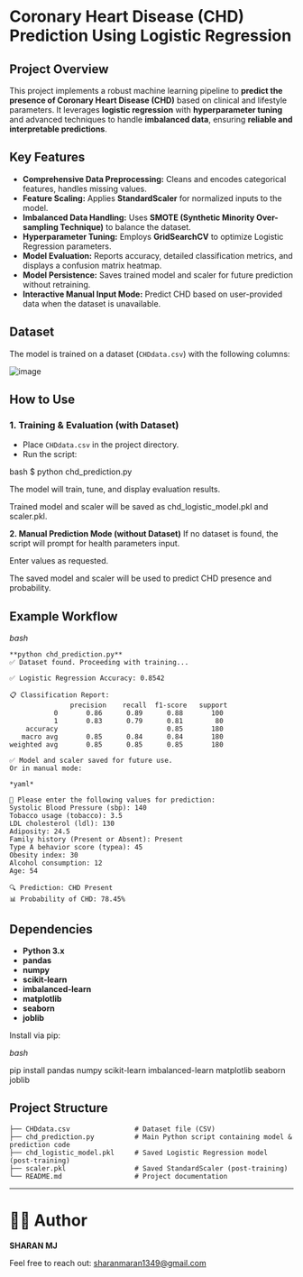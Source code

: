 # **Coronary Heart Disease (CHD) Prediction Using Logistic Regression**

## **Project Overview**
This project implements a robust machine learning pipeline to **predict the presence of Coronary Heart Disease (CHD)** based on clinical and lifestyle parameters. It leverages **logistic regression** with **hyperparameter tuning** and advanced techniques to handle **imbalanced data**, ensuring **reliable and interpretable predictions**.

## **Key Features**
- **Comprehensive Data Preprocessing:** Cleans and encodes categorical features, handles missing values.
- **Feature Scaling:** Applies **StandardScaler** for normalized inputs to the model.
- **Imbalanced Data Handling:** Uses **SMOTE (Synthetic Minority Over-sampling Technique)** to balance the dataset.
- **Hyperparameter Tuning:** Employs **GridSearchCV** to optimize Logistic Regression parameters.
- **Model Evaluation:** Reports accuracy, detailed classification metrics, and displays a confusion matrix heatmap.
- **Model Persistence:** Saves trained model and scaler for future prediction without retraining.
- **Interactive Manual Input Mode:** Predict CHD based on user-provided data when the dataset is unavailable.

## **Dataset**
The model is trained on a dataset (`CHDdata.csv`) with the following columns:

![image](https://github.com/user-attachments/assets/795919bd-e3a7-405d-8afd-705b72fdaef4)

## **How to Use**

### **1. Training & Evaluation (with Dataset)**
- Place `CHDdata.csv` in the project directory.
- Run the script:

bash
$ python chd_prediction.py


The model will train, tune, and display evaluation results.

Trained model and scaler will be saved as chd_logistic_model.pkl and scaler.pkl.

**2. Manual Prediction Mode (without Dataset)**
If no dataset is found, the script will prompt for health parameters input.

Enter values as requested.

The saved model and scaler will be used to predict CHD presence and probability.

## Example Workflow
*bash*
```
**python chd_prediction.py**
✅ Dataset found. Proceeding with training...

✅ Logistic Regression Accuracy: 0.8542

📋 Classification Report:
               precision    recall  f1-score   support
           0       0.86      0.89      0.88       100
           1       0.83      0.79      0.81        80
    accuracy                           0.85       180
   macro avg       0.85      0.84      0.84       180
weighted avg       0.85      0.85      0.85       180

✅ Model and scaler saved for future use.
Or in manual mode:

*yaml*

📝 Please enter the following values for prediction:
Systolic Blood Pressure (sbp): 140
Tobacco usage (tobacco): 3.5
LDL cholesterol (ldl): 130
Adiposity: 24.5
Family history (Present or Absent): Present
Type A behavior score (typea): 45
Obesity index: 30
Alcohol consumption: 12
Age: 54

🔍 Prediction: CHD Present
📊 Probability of CHD: 78.45%
```

##  Dependencies

- **Python 3.x**
- **pandas**
- **numpy**
- **scikit-learn**
- **imbalanced-learn**
- **matplotlib**
- **seaborn**
- **joblib**


Install via pip:

*bash*

pip install pandas numpy scikit-learn imbalanced-learn matplotlib seaborn joblib

##  Project Structure 
```
├── CHDdata.csv                # Dataset file (CSV)
├── chd_prediction.py          # Main Python script containing model & prediction code
├── chd_logistic_model.pkl     # Saved Logistic Regression model (post-training)
├── scaler.pkl                 # Saved StandardScaler (post-training)
└── README.md                  # Project documentation
```
---

# 🧑‍💻 Author
**SHARAN MJ**

Feel free to reach out: sharanmaran1349@gmail.com
